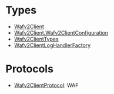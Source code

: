 # Types

  - [Wafv2Client](/aws-sdk-swift/reference/0.x/AWSWAFV2/Wafv2Client)
  - [Wafv2Client.Wafv2ClientConfiguration](/aws-sdk-swift/reference/0.x/AWSWAFV2/Wafv2Client_Wafv2ClientConfiguration)
  - [Wafv2ClientTypes](/aws-sdk-swift/reference/0.x/AWSWAFV2/Wafv2ClientTypes)
  - [Wafv2ClientLogHandlerFactory](/aws-sdk-swift/reference/0.x/AWSWAFV2/Wafv2ClientLogHandlerFactory)

# Protocols

  - [Wafv2ClientProtocol](/aws-sdk-swift/reference/0.x/AWSWAFV2/Wafv2ClientProtocol):
    <fullname>WAF</fullname>
